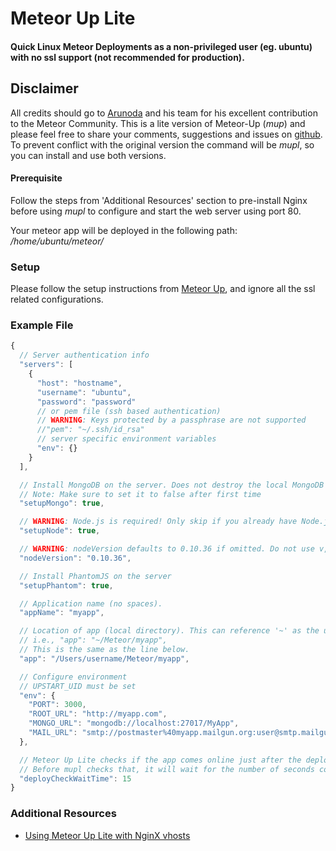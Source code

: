# Meteor Up Lite
#### Quick Linux Meteor Deployments as a non-privileged user (eg. ubuntu) with no ssl support (not recommended for production).

## Disclaimer
All credits should go to [Arunoda](https://github.com/arunoda) and his team for his excellent contribution to the Meteor Community. This is a lite version of Meteor-Up (*mup*) and please feel free to share your comments, suggestions and issues on [github](https://github.com/anbuselvan/meteor-up-lite/issues). To prevent conflict with the original version the command will be *mupl*, so you can install and use both versions.

#### Prerequisite
Follow the steps from 'Additional Resources' section to pre-install Nginx before using *mupl* to configure and start the web server using port 80.

Your meteor app will be deployed in the following path:
*/home/ubuntu/meteor/<your meteor app>*

### Setup

Please follow the setup instructions from [Meteor Up](https://github.com/arunoda/meteor-up), and ignore all the ssl related configurations.

### Example File

```js
{
  // Server authentication info
  "servers": [
    {
      "host": "hostname",
      "username": "ubuntu",
      "password": "password"
      // or pem file (ssh based authentication)
      // WARNING: Keys protected by a passphrase are not supported
      //"pem": "~/.ssh/id_rsa"
      // server specific environment variables
      "env": {}
    }
  ],

  // Install MongoDB on the server. Does not destroy the local MongoDB on future setups
  // Note: Make sure to set it to false after first time
  "setupMongo": true,

  // WARNING: Node.js is required! Only skip if you already have Node.js installed on server.
  "setupNode": true,

  // WARNING: nodeVersion defaults to 0.10.36 if omitted. Do not use v, just the version number.
  "nodeVersion": "0.10.36",

  // Install PhantomJS on the server
  "setupPhantom": true,

  // Application name (no spaces).
  "appName": "myapp",

  // Location of app (local directory). This can reference '~' as the users home directory.
  // i.e., "app": "~/Meteor/myapp",
  // This is the same as the line below.
  "app": "/Users/username/Meteor/myapp",

  // Configure environment
  // UPSTART_UID must be set
  "env": {
    "PORT": 3000,
    "ROOT_URL": "http://myapp.com",
    "MONGO_URL": "mongodb://localhost:27017/MyApp",
    "MAIL_URL": "smtp://postmaster%40myapp.mailgun.org:user@smtp.mailgun.org:587/"
  },

  // Meteor Up Lite checks if the app comes online just after the deployment.
  // Before mupl checks that, it will wait for the number of seconds configured below.
  "deployCheckWaitTime": 15
}
```

### Additional Resources

* [Using Meteor Up Lite with NginX vhosts](https://github.com/arunoda/meteor-up/wiki/Using-Meteor-Up-with-NginX-vhosts)
